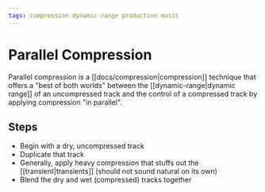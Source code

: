 ```yaml
---
tags: compression dynamic-range production music
---
```


# Parallel Compression

Parallel compression is a [[docs/compression|compression]] technique that offers a "best of both worlds" between the [[dynamic-range|dynamic range]] of an uncompressed track and the control of a compressed track by applying compression "in parallel".

## Steps

- Begin with a dry, uncompressed track
- Duplicate that track
- Generally, apply heavy compression that stuffs out the [[transient|transients]] (should not sound natural on its own)
- Blend the dry and wet (compressed) tracks together
